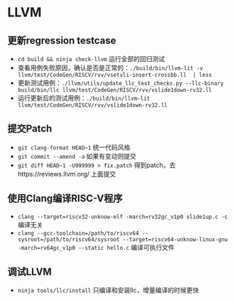# LLVM

## 更新regression testcase

- `cd build && ninja check-llvm` 运行全部的回归测试
- 查看用例失败原因，确认是否是正常的：`./build/bin/llvm-lit -v llvm/test/CodeGen/RISCV/rvv/vsetvli-insert-crossbb.ll  | less`
- 更新测试用例：`./llvm/utils/update_llc_test_checks.py --llc-binary build/bin/llc llvm/test/CodeGen/RISCV/rvv/vslide1down-rv32.ll`
- 运行更新后的测试用例：`./build/bin/llvm-lit llvm/test/CodeGen/RISCV/rvv/vslide1down-rv32.ll`

## 提交Patch

- `git clang-format HEAD~1` 统一代码风格
- `git commit --amend -a` 如果有变动则提交
- `git diff HEAD~1 -U999999 > fix.patch` 得到patch，去https://reviews.llvm.org/ 上面提交

## 使用Clang编译RISC-V程序

- `clang --target=riscv32-unknow-elf -march=rv32gc_v1p0 slide1up.c -c` 编译无关
- `clang --gcc-toolchain=/path/to/riscv64 --sysroot=/path/to/riscv64/sysroot --target=riscv64-unknow-linux-gnu -march=rv64gc_v1p0 --static hello.c` 编译可执行文件

## 调试LLVM

- `ninja tools/llc/install` 只编译和安装llc，增量编译的时候更快

